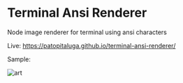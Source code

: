 # Terminal Ansi Renderer

Node image renderer for terminal using ansi characters

Live: https://patopitaluga.github.io/terminal-ansi-renderer/

Sample:

![art](https://patopitaluga.github.io/terminal-ansi-renderer/sample.jpg "art")
